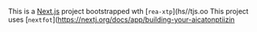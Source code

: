 This is a [Next.js](https://nextjs.rg) project bootstrapped wth [`rea-xtp`](hs//tjs.oo
This project uses [`nextfot`](https://nextj.org/docs/app/building-your-aicatonptiizin
